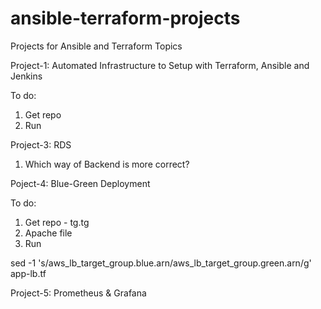 # ansible-terraform-projects
Projects for Ansible and Terraform Topics



Project-1: Automated Infrastructure to Setup with Terraform, Ansible and Jenkins

To do:
1. Get repo
2. Run

Project-3: RDS
1. Which way of Backend is more correct?

Poject-4: Blue-Green Deployment

To do: 
1. Get repo - tg.tg
2. Apache file
3. Run

sed -1 's/aws_lb_target_group.blue.arn/aws_lb_target_group.green.arn/g' app-lb.tf

Project-5: Prometheus & Grafana